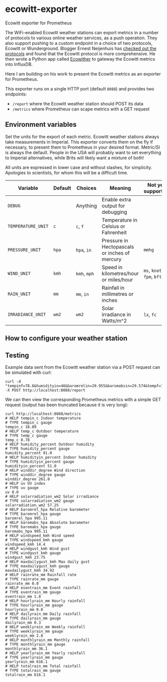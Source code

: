 # ecowitt-exporter

Ecowitt exporter for Prometheus

The WiFi-enabled Ecowitt weather stations can export metrics in a number of protocols to various online weather services, as a push operation.
They also support pushing to a custom endpoint in a choice of two protocols, Ecowitt or Wunderground. Blogger Ernest Neijenhuis has
[checked out the protocols](https://www.pa3hcm.nl/?p=2095) and found that the Ecowitt protocol is more comprehensive. He then wrote a Python
app called [Ecowither](https://github.com/pa3hcm/ecowither) to gateway the Ecowitt metrics into InfluxDB.

Here I am building on his work to present the Ecowitt metrics as an exporter for Prometheus.

This exporter runs on a single HTTP port (default `8088`) and provides two endpoints:

* `/report` where the Ecowitt weather station should POST its data
* `/metrics` where Prometheus can scape metrics with a GET request

## Environment variables

Set the units for the export of each metric. Ecowitt weather stations always take measurements in Imperial.
This exporter converts them on the fly if necessary, to present them to Prometheus in your desired format.
Metric/SI is always the default. People in the USA will probably want to set everything to Imperial
alternatives, while Brits will likely want a mixture of both!

All units are expressed in lower case and without slashes, for simplicity. Apologies to scientists,
for whom this will be a difficult time.

| Variable           | Default | Choices      | Meaning                                       | Not yet supported           |
|--------------------|---------|--------------|-----------------------------------------------|-----------------------------|
| `DEBUG`            |         | Anything     | Enable extra output for debugging             |                             |
| `TEMPERATURE_UNIT` | `c`     | `c`, `f`     | Temperature in Celsius or Fahrenheit          |                             |
| `PRESSURE_UNIT`    | `hpa`   | `hpa`, `in`  | Pressure in Hectopascals or inches of mercury | `mmhg`                      |
| `WIND_UNIT`        | `kmh`   | `kmh`, `mph` | Speed in kilometres/hour or miles/hour        | `ms`, `knots`, `fpm`, `bft` |
| `RAIN_UNIT`        | `mm`    | `mm`, `in`   | Rainfall in millimetres or inches             |                             |
| `IRRADIANCE_UNIT`  | `wm2`   | `wm2`        | Solar irradiance in Watts/m^2                 | `lx`, `fc`                  |

## How to configure your weather station

## Testing

Example data sent from the Ecowitt weather station via a POST request can be simulated with curl:

```
curl -d "tempinf=78.6&humidityin=46&baromrelin=29.955&baromabsin=29.574&tempf=71.8&humidity=50&winddir=186&windspeedmph=2.01&windgustmph=3.36&maxdailygust=13.65&solarradiation=50.32&uv=0&rainratein=0.000&eventrainin=0.000&hourlyrainin=0.000&dailyrainin=0.000&weeklyrainin=0.012&monthlyrainin=0.012&yearlyrainin=0.012&totalrainin=0.012" -X POST http://localhost:8088/report
```

We can then view the corresponding Prometheus metrics with a simple GET request (output has been truncated because it is very long):

```
curl http://localhost:8088/metrics
# HELP tempin_c Indoor temperature
# TYPE tempin_c gauge
tempin_c 18.89
# HELP temp_c Outdoor temperature
# TYPE temp_c gauge
temp_c 8.78
# HELP humidity_percent Outdoor humidity
# TYPE humidity_percent gauge
humidity_percent 91.0
# HELP humidityin_percent Indoor humidity
# TYPE humidityin_percent gauge
humidityin_percent 51.0
# HELP winddir_degree Wind direction
# TYPE winddir_degree gauge
winddir_degree 261.0
# HELP uv UV index
# TYPE uv gauge
uv 0.0
# HELP solarradiation_wm2 Solar irradiance
# TYPE solarradiation_wm2 gauge
solarradiation_wm2 57.25
# HELP baromrel_hpa Relative barometer
# TYPE baromrel_hpa gauge
baromrel_hpa 995.11
# HELP baromabs_hpa Absolute barometer
# TYPE baromabs_hpa gauge
baromabs_hpa 995.11
# HELP windspeed_kmh Wind speed
# TYPE windspeed_kmh gauge
windspeed_kmh 14.4
# HELP windgust_kmh Wind gust
# TYPE windgust_kmh gauge
windgust_kmh 23.75
# HELP maxdailygust_kmh Max daily gust
# TYPE maxdailygust_kmh gauge
maxdailygust_kmh 34.92
# HELP rainrate_mm Rainfall rate
# TYPE rainrate_mm gauge
rainrate_mm 0.0
# HELP eventrain_mm Event rainfall
# TYPE eventrain_mm gauge
eventrain_mm 1.8
# HELP hourlyrain_mm Hourly rainfall
# TYPE hourlyrain_mm gauge
hourlyrain_mm 0.0
# HELP dailyrain_mm Daily rainfall
# TYPE dailyrain_mm gauge
dailyrain_mm 0.3
# HELP weeklyrain_mm Weekly rainfall
# TYPE weeklyrain_mm gauge
weeklyrain_mm 2.8
# HELP monthlyrain_mm Monthly rainfall
# TYPE monthlyrain_mm gauge
monthlyrain_mm 36.1
# HELP yearlyrain_mm Yearly rainfall
# TYPE yearlyrain_mm gauge
yearlyrain_mm 616.1
# HELP totalrain_mm Total rainfall
# TYPE totalrain_mm gauge
totalrain_mm 616.1
```
